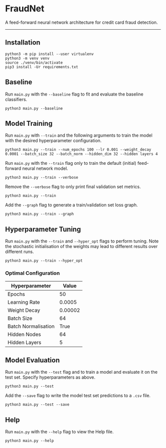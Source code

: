 # FraudNet

A feed-forward neural network architecture for credit card fraud detection.

---

## Installation
```
python3 -m pip install --user virtualenv
python3 -m venv venv
source ./venv/bin/activate
pip3 install -Ur requirements.txt
```
## Baseline
Run `main.py` with the `--baseline` flag to fit and evaluate the baseline classifiers.
```
python3 main.py --baseline
```

## Model Training

Run `main.py` with `--train` and the following arguments to train the model with the desired hyperparameter configuration.
```
python3 main.py --train --num_epochs 100 --lr 0.001 --weight_decay 0.0001 --batch_size 32 --batch_norm --hidden_dim 32 --hidden layers 4
```

Run `main.py` with the `--train` flag only to train the default (initial) feed-forward neural network model. 
```
python3 main.py --train --verbose
```

Remove the `--verbose` flag to only print final validation set metrics. 
```
python3 main.py --train
```


Add the `--graph` flag to generate a train/validation set loss graph.

```
python3 main.py --train --graph
```

## Hyperparameter Tuning

Run `main.py` with the `--train` and `--hyper_opt` flags to perform tuning. Note the stochastic initialisation of the weights may lead to different results over different runs.  

```
python3 main.py --train --hyper_opt
```

### Optimal Configuration
| Hyperparameter      | Value   |
|---------------------|---------|
| Epochs              | 50      |
| Learning Rate       | 0.0005  |
| Weight Decay        | 0.00002 |
| Batch Size          | 64      |
| Batch Normalisation | True    |
| Hidden Nodes        | 64      |
| Hidden Layers       | 5       |

## Model Evaluation

Run `main.py` with the `--test` flag and to train a model and evaluate it on the test set. Specify hyperparameters as above.

```
python3 main.py --test
```

Add the `--save` flag to write the model test set predictions to a `.csv` file.

```
python3 main.py --test --save
```


## Help

Run `main.py` with the `--help` flag to view the Help file.

```
python3 main.py --help
```